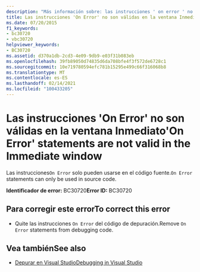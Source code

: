 ```yaml
---
description: "Más información sobre: las instrucciones ' on error ' no son válidas en la ventana inmediato"
title: Las instrucciones 'On Error' no son válidas en la ventana Inmediato
ms.date: 07/20/2015
f1_keywords:
- bc30720
- vbc30720
helpviewer_keywords:
- BC30720
ms.assetid: d370a1db-2cd3-4e09-9db9-e03f31b083eb
ms.openlocfilehash: 39fb89050d74835d6da708bfe4f3f572de6728c1
ms.sourcegitcommit: 10e719780594efc781b15295e499c66f316068b8
ms.translationtype: MT
ms.contentlocale: es-ES
ms.lasthandoff: 02/14/2021
ms.locfileid: "100433205"
---
```

# <a name="on-error-statements-are-not-valid-in-the-immediate-window"></a><span data-ttu-id="cc406-103">Las instrucciones 'On Error' no son válidas en la ventana Inmediato</span><span class="sxs-lookup"><span data-stu-id="cc406-103">'On Error' statements are not valid in the Immediate window</span></span>

<span data-ttu-id="cc406-104">Las instrucciones`On Error` solo pueden usarse en el código fuente.</span><span class="sxs-lookup"><span data-stu-id="cc406-104">`On Error` statements can only be used in source code.</span></span>  
  
 <span data-ttu-id="cc406-105">**Identificador de error:** BC30720</span><span class="sxs-lookup"><span data-stu-id="cc406-105">**Error ID:** BC30720</span></span>  
  
## <a name="to-correct-this-error"></a><span data-ttu-id="cc406-106">Para corregir este error</span><span class="sxs-lookup"><span data-stu-id="cc406-106">To correct this error</span></span>  
  
- <span data-ttu-id="cc406-107">Quite las instrucciones `On Error` del código de depuración.</span><span class="sxs-lookup"><span data-stu-id="cc406-107">Remove `On Error` statements from debugging code.</span></span>  
  
## <a name="see-also"></a><span data-ttu-id="cc406-108">Vea también</span><span class="sxs-lookup"><span data-stu-id="cc406-108">See also</span></span>

- [<span data-ttu-id="cc406-109">Depurar en Visual Studio</span><span class="sxs-lookup"><span data-stu-id="cc406-109">Debugging in Visual Studio</span></span>](/visualstudio/debugger/debugger-feature-tour)

